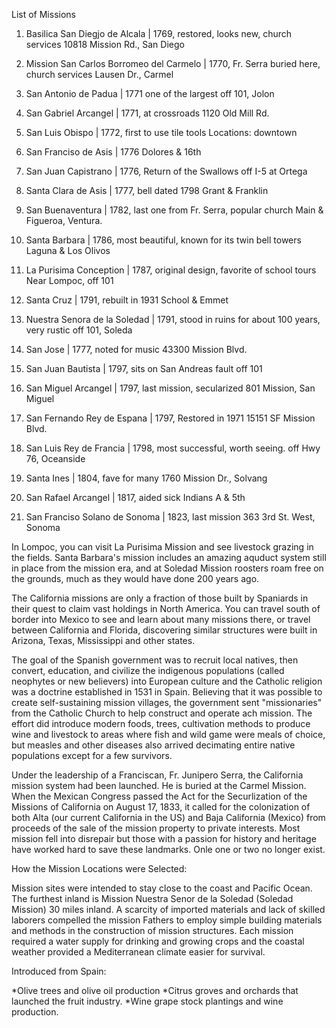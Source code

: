 List of Missions

1.  Basilica San Diegjo de Alcala | 1769, restored, looks new, church services 
10818 Mission Rd., San Diego

2.  Mission San Carlos Borromeo del Carmelo | 1770, Fr. Serra buried here, church services
Lausen Dr., Carmel

3.  San Antonio de Padua | 1771 one of the largest
off 101, Jolon

4.  San Gabriel Arcangel | 1771, at crossroads
1120 Old Mill Rd.

5.  San Luis Obispo | 1772, first to use tile tools
Locations:  downtown

6.  San Franciso de Asis | 1776
Dolores & 16th

7.  San Juan Capistrano | 1776, Return of the Swallows
off I-5 at Ortega

8.  Santa Clara de Asis | 1777, bell dated 1798
Grant & Franklin

9.  San Buenaventura | 1782, last one from Fr. Serra, popular church
Main & Figueroa, Ventura.

10. Santa Barbara | 1786, most beautiful, known for its twin bell towers
Laguna & Los Olivos

11. La Purisima Conception | 1787, original design, favorite of school tours
Near Lompoc, off 101

12. Santa Cruz | 1791, rebuilt in 1931
School & Emmet

13. Nuestra Senora de la Soledad | 1791, stood in ruins for about 100 years, very rustic
off 101, Soleda

14. San Jose | 1777, noted for music
43300 Mission Blvd.

15. San Juan Bautista | 1797, sits on San Andreas fault
off 101

16. San Miguel Arcangel | 1797, last mission, secularized
801 Mission, San Miguel

17. San Fernando Rey de Espana | 1797, Restored in 1971
15151 SF Mission Blvd.

18. San Luis Rey de Francia | 1798, most successful, worth seeing.
off Hwy 76, Oceanside

19. Santa Ines | 1804, fave for many
1760 Mission Dr., Solvang

20. San Rafael Arcangel | 1817, aided sick Indians
A & 5th

21. San Franciso Solano de Sonoma | 1823, last mission
363 3rd St. West, Sonoma


In Lompoc, you can visit La Purisima Mission and see livestock grazing in the fields.  Santa Barbara's mission includes an amazing aquduct system still in place from the mission era, and at Soledad Mission roosters roam free on the grounds, much as they would have done 200 years ago.

The California missions are only a fraction of those built by Spaniards in their quest to claim vast holdings in North America.  You can travel south of border into Mexico to see and learn about many missions there, or travel between California and Florida, discovering similar structures were built in Arizona, Texas, Mississippi and other states.

The goal of the Spanish government was to recruit local natives, then convert, education, and civilize the indigenous populations (called neophytes or new believers) into European culture and the Catholic religion was a doctrine established in 1531 in Spain.  Believing that it was possible to create self-sustaining mission villages, the government sent "missionaries" from the Catholic Church to help construct and operate ach mission.  The effort did introduce modern foods, trees,
cultivation methods to produce wine and livestock to areas where fish and wild game were meals of choice, but measles and other diseases also arrived decimating entire native populations except for a few survivors. 

Under the leadership of a Franciscan, Fr. Junipero Serra, the California mission system had been launched.  He is buried at the Carmel Mission.  When the Mexican Congress passed the Act for the Securlization of the Missions of California on August 17, 1833, it called for the colonization of both Alta (our current California in the US) and Baja California (Mexico) from proceeds of the sale of the mission property to private interests.  Most mission fell into disrepair but those with a passion
for history and heritage have worked hard to save these landmarks.  Onle one or two no longer exist.

How the Mission Locations were Selected:

Mission sites were intended to stay close to the coast and Pacific Ocean.  The furthest inland is Mission Nuestra Senor de la Soledad (Soledad Mission) 30 miles inland.  A scarcity of imported materials and lack of skilled laborers compelled the mission Fathers to employ simple building materials and methods in the construction of mission structures.  Each mission required a water supply for drinking and growing crops and the coastal weather provided a Mediterranean climate easier for
survival.

Introduced from Spain:

*Olive trees and olive oil production
*Citrus groves and orchards that launched the fruit industry.
*Wine grape stock plantings and wine production. 

